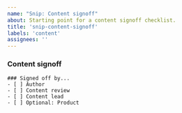 ```yaml
---
name: "Snip: Content signoff"
about: Starting point for a content signoff checklist.
title: 'snip-content-signoff'
labels: 'content'
assignees: ''
---
```


### Content signoff

[comment]: # "As each step is completed, assign the next team member to this ticket. At-mention (@-mention) them in a comment for visibility."

```[tasklist]
### Signed off by...
- [ ] Author
- [ ] Content review
- [ ] Content lead
- [ ] Optional: Product
```

